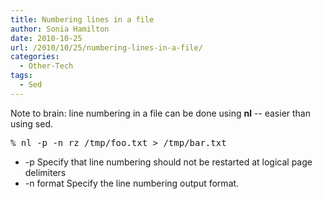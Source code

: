 ```yaml
---
title: Numbering lines in a file
author: Sonia Hamilton
date: 2010-10-25
url: /2010/10/25/numbering-lines-in-a-file/
categories:
  - Other-Tech
tags:
  - Sed
---
```

Note to brain: line numbering in a file can be done using **nl** -- easier than using sed.

<!--more-->

<pre>% nl -p -n rz /tmp/foo.txt &gt; /tmp/bar.txt
</pre>

  * -p Specify that line numbering should not be restarted at logical page delimiters
  * -n format Specify the line numbering output format.

